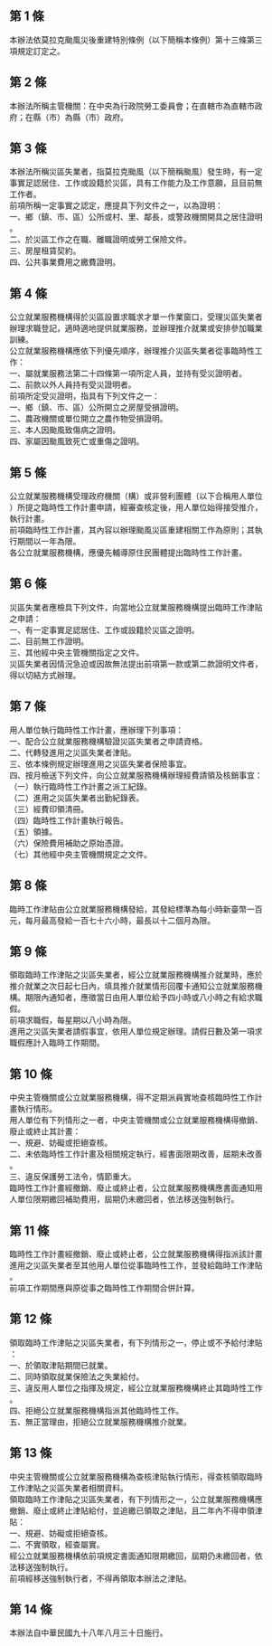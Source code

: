 第 1 條
-------
本辦法依莫拉克颱風災後重建特別條例（以下簡稱本條例）第十三條第三  
項規定訂定之。

第 2 條
-------
本辦法所稱主管機關：在中央為行政院勞工委員會；在直轄市為直轄市政  
府；在縣（市）為縣（市）政府。

第 3 條
-------
本辦法所稱災區失業者，指莫拉克颱風（以下簡稱颱風）發生時，有一定  
事實足認居住、工作或設籍於災區，具有工作能力及工作意願，且目前無  
工作者。  
前項所稱一定事實之認定，應提具下列文件之一，以為證明：  
一、鄉（鎮、市、區）公所或村、里、鄰長，或警政機關開具之居住證明  
    。  
二、於災區工作之在職、離職證明或勞工保險文件。  
三、房屋租賃契約。  
四、公共事業費用之繳費證明。

第 4 條
-------
公立就業服務機構得於災區設置求職求才單一作業窗口，受理災區失業者  
辦理求職登記，適時適地提供就業服務，並辦理推介就業或安排參加職業  
訓練。  
公立就業服務機構應依下列優先順序，辦理推介災區失業者從事臨時性工  
作：  
一、屬就業服務法第二十四條第一項所定人員，並持有受災證明者。  
二、前款以外人員持有受災證明者。  
前項所定受災證明，指具有下列文件之一：  
一、鄉（鎮、市、區）公所開立之房屋受損證明。  
二、農政機關或單位開立之農作物受損證明。  
三、本人因颱風致傷病之證明。  
四、家屬因颱風致死亡或重傷之證明。

第 5 條
-------
公立就業服務機構受理政府機關（構）或非營利團體（以下合稱用人單位  
）所提之臨時性工作計畫申請，經審查核定後，用人單位始得接受推介，  
執行計畫。  
前項臨時性工作計畫，其內容以辦理颱風災區重建相關工作為原則；其執  
行期間以一年為限。  
各公立就業服務機構，應優先輔導原住民團體提出臨時性工作計畫。

第 6 條
-------
災區失業者應檢具下列文件，向當地公立就業服務機構提出臨時工作津貼  
之申請：  
一、有一定事實足認居住、工作或設籍於災區之證明。  
二、目前無工作證明。  
三、其他經中央主管機關指定之文件。  
災區失業者因情況急迫或因故無法提出前項第一款或第二款證明文件者，  
得以切結方式辦理。

第 7 條
-------
用人單位執行臨時性工作計畫，應辦理下列事項：  
一、配合公立就業服務機構驗證災區失業者之申請資格。  
二、代轉發進用之災區失業者津貼。  
三、依本條例規定辦理進用之災區失業者保險事宜。  
四、按月檢送下列文件，向公立就業服務機構辦理經費請領及核銷事宜：  
（一）執行臨時性工作計畫之派工紀錄。  
（二）進用之災區失業者出勤紀錄表。  
（三）經費印領清冊。  
（四）臨時性工作計畫執行報告。  
（五）領據。  
（六）保險費用補助之原始憑證。  
（七）其他經中央主管機關規定之文件。

第 8 條
-------
臨時工作津貼由公立就業服務機構發給，其發給標準為每小時新臺幣一百  
元，每月最高發給一百七十六小時，最長以十二個月為限。

第 9 條
-------
領取臨時工作津貼之災區失業者，經公立就業服務機構推介就業時，應於  
推介就業之次日起七日內，填具推介就業情形回覆卡通知公立就業服務機  
構。期限內通知者，應徵當日由用人單位給予四小時或八小時之有給求職  
假。  
前項求職假，每星期以八小時為限。  
進用之災區失業者請假事宜，依用人單位規定辦理。請假日數及第一項求  
職假應計入臨時工作期間。

第 10 條
--------
中央主管機關或公立就業服務機構，得不定期派員實地查核臨時性工作計  
畫執行情形。  
用人單位有下列情形之一者，中央主管機關或公立就業服務機構得撤銷、  
廢止或終止其計畫：  
一、規避、妨礙或拒絕查核。  
二、未依臨時性工作計畫及相關規定執行，經書面限期改善，屆期未改善  
    。  
三、違反保護勞工法令，情節重大。  
臨時性工作計畫經撤銷、廢止或終止者，公立就業服務機構應書面通知用  
人單位限期繳回補助費用，屆期仍未繳回者，依法移送強制執行。

第 11 條
--------
臨時性工作計畫經撤銷、廢止或終止者，公立就業服務機構得指派該計畫  
進用之災區失業者至其他用人單位從事臨時性工作，並發給臨時工作津貼  
。  
前項工作期間應與原從事之臨時性工作期間合併計算。

第 12 條
--------
領取臨時工作津貼之災區失業者，有下列情形之一，停止或不予給付津貼  
：  
一、於領取津貼期間已就業。  
二、同時領取就業保險法之失業給付。  
三、違反用人單位之指揮及規定，經公立就業服務機構終止其臨時性工作  
    。  
四、拒絕公立就業服務機構指派其他臨時性工作。  
五、無正當理由，拒絕公立就業服務機構推介就業。

第 13 條
--------
中央主管機關或公立就業服務機構為查核津貼執行情形，得查核領取臨時  
工作津貼之災區失業者相關資料。  
領取臨時工作津貼之災區失業者，有下列情形之一，公立就業服務機構應  
撤銷、廢止或終止津貼給付，並追繳已領取之津貼，且二年內不得申領津  
貼：  
一、規避、妨礙或拒絕查核。  
二、不實領取，經查屬實。  
經公立就業服務機構依前項規定書面通知限期繳回，屆期仍未繳回者，依  
法移送強制執行。  
前項經移送強制執行者，不得再領取本辦法之津貼。

第 14 條
--------
本辦法自中華民國九十八年八月三十日施行。

